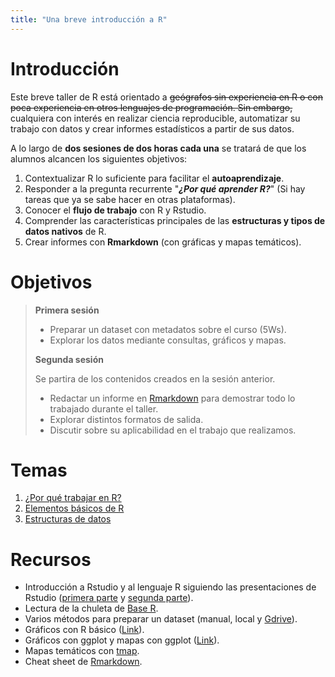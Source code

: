 ```yaml
---
title: "Una breve introducción a R"
---
```


# Introducción

Este breve taller de R está orientado a ~~geógrafos sin experiencia en R o con poca experiencia en otros lenguajes de programación. Sin embargo,~~ cualquiera con interés en realizar ciencia reproducible, automatizar su trabajo con datos y crear informes estadísticos a partir de sus datos.

A lo largo de **dos sesiones de dos horas cada una** se tratará de que los alumnos alcancen los siguientes objetivos:

1. Contextualizar R lo suficiente para facilitar el **autoaprendizaje**.
2. Responder a la pregunta recurrente "***¿Por qué aprender R?***" (Si hay tareas que ya se sabe hacer en otras plataformas).
3. Conocer el **flujo de trabajo** con R y Rstudio.
4. Comprender las características principales de las **estructuras y tipos de datos nativos** de R.
5. Crear informes con **Rmarkdown** (con gráficas y mapas temáticos).

# Objetivos

> **Primera sesión**
> - Preparar un dataset con metadatos sobre el curso (5Ws).
> - Explorar los datos mediante consultas, gráficos y mapas.
>
> **Segunda sesión**
>
> Se partira de los contenidos creados en la sesión anterior.
> - Redactar un informe en [Rmarkdown](https://rmarkdown.rstudio.com/index.html) para demostrar todo lo trabajado durante el taller.
> - Explorar distintos formatos de salida.
> - Discutir sobre su aplicabilidad en el trabajo que realizamos.

# Temas

1. [¿Por qué trabajar en R?](src/r-pros-cons.md)
2. [Elementos básicos de R](src/r-basics.md)
3. [Estructuras de datos](src/r-data-structures.md)

# Recursos
- Introducción a Rstudio y al lenguaje R siguiendo las presentaciones de Rstudio ([primera parte](docs/r-language-1.pdf) y [segunda parte](docs/r-language-2.pdf)).
- Lectura de la chuleta de [Base R](docs/base-r-cheat-sheet.pdf).
- Varios métodos para preparar un dataset (manual, local y [Gdrive](https://www.r-bloggers.com/reading-data-from-google-sheets-into-r/)).
- Gráficos con R básico ([Link](https://www.harding.edu/fmccown/r/)).
- Gráficos con ggplot y mapas con ggplot ([Link](http://r-statistics.co/Top50-Ggplot2-Visualizations-MasterList-R-Code.html)).
- Mapas temáticos con [tmap](https://cran.r-project.org/web/packages/tmap/vignettes/tmap-nutshell.html#quick-thematic-map).
- Cheat sheet de [Rmarkdown](docs/rmarkdown-cheat-sheet.pdf).

